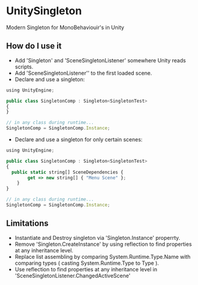 # UnitySingleton
Modern Singleton for MonoBehaviouir's in Unity

## How do I use it
- Add 'Singleton' and 'SceneSingletonListener' somewhere Unity reads scripts.
- Add 'SceneSingletonListener'' to the first loaded scene.
- Declare and use a singleton:
```javascript
using UnityEngine;

public class SingletonComp : Singleton<SingletonTest>
{
}

// in any class during runtime...
SingletonComp = SingletonComp.Instance;
```
- Declare and use a singleton for only certain scenes:
```javascript
using UnityEngine;

public class SingletonComp : Singleton<SingletonTest>
{
  public static string[] SceneDependencies {
        get => new string[] { "Menu Scene" };
    }
}

// in any class during runtime...
SingletonComp = SingletonComp.Instance;
```

## Limitations
- Instantiate and Destroy singleton via 'Singleton.Instance' properrty.
- Remove 'Singleton.CreateInstance' by using reflection to find properties at any inheritance level.
- Replace list assembling by comparing System.Runtime.Type.Name with comparing types ( casting System.Runtime.Type to Type ).
- Use reflection to find properties at any inheritance level in 'SceneSingletonListener.ChangedActiveScene'
